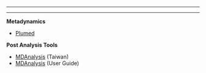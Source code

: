 -----------------------------

-----------------------------

__Metadynamics__

* [Plumed](https://www.plumed.org)

__Post Analysis Tools__
* [MDAnalysis](https://www.mdanalysis.org) (Taiwan)
* [MDAnalysis](https://userguide.mdanalysis.org/stable/index.html) (User Guide)


